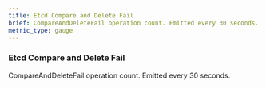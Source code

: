 ```yaml
---
title: Etcd Compare and Delete Fail
brief: CompareAndDeleteFail operation count. Emitted every 30 seconds.
metric_type: gauge
---
```


### Etcd Compare and Delete Fail

CompareAndDeleteFail operation count. Emitted every 30 seconds.